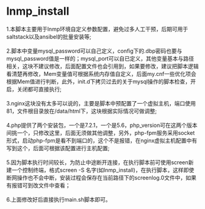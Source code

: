 lnmp_install
===================
1.本脚本主要用于lnmp环境自定义参数配置，避免过多人工干预，后期可用于saltstack以及ansibel的批量安装等;<br>  
2.脚本中变量mysql_password可以自己定义，config下的.dbp密码也要与mysql_password值是一样的；mysql_port可以自已定义，其他变量基本与路径相关，这块不建议修改，后面配置文件也会引用到，如果要修改，建议把脚本逻辑看清楚再修改，Mem变量值可根据系统内存值自定义，后面my.cnf一些优化项会根据Mem值进行判断，此外，init.d下拷贝过去的关于mysql操作的脚本检查，开启，关闭都可直接执行;<br>
<br>
3.nginx这块没有太多可以说的，主要是脚本中预配置了一个虚拟主机，端口使用81，文件根目录放在/data/html下，这块根据实际情况可做调整;<br>  
4.php提供了两个安装包，一个是7.2.1，一个是5.6，php_version可在这两个版本间挑一个，只修改这里，后面无须做其他调整，另外，php-fpm服务采用socket形式，启动php-fpm是看不到端口的，这个不是报错，在nginx虚拟主机配置中有写到这个，后面可根据该配置进行主机配置;<br>  
5.因为脚本执行时间较长，为防止中途断开连接，在执行脚本前可使用screen新建一个控制终端，格式screen -S 名字(如lnmp_install)，在执行脚本，这样即使断网操作也不会中断，安装过程会保存在当前路径下的screenlog.0文件中，如果有报错可到改文件中查看；<br>  
6.上面修改好后直接执行main.sh脚本即可。
